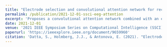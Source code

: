 ```yaml
---
title: "Electrode selection and convolutional attention network for recognition of silently spoken words from EEG signals"
permalink: /publication/2021-12-01-ssci-eeg-attention
excerpt: 'Proposes a convolutional attention network combined with an electrode selection strategy to classify silently spoken words from EEG signals.'
date: 2021-12-01
venue: '2021 IEEE Symposium Series on Computational Intelligence (SSCI)'
paperurl: 'https://ieeexplore.ieee.org/document/9659960'
citation: 'Datta, S., Holmberg, J.J., & Antonova, E. (2021). "Electrode selection and convolutional attention network for recognition of silently spoken words from EEG signals." <i>IEEE SSCI 2021</i>, 01–08.'
---
```

